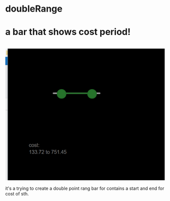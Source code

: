 # doubleRange
# a bar that shows cost period!
<br><img src="sample.png">

<p>it's a trying to create a double point rang bar for contains a start and end for cost of sth.</p>
